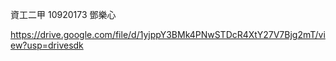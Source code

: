 資工二甲 10920173 鄧樂心

https://drive.google.com/file/d/1yjppY3BMk4PNwSTDcR4XtY27V7Bjg2mT/view?usp=drivesdk
